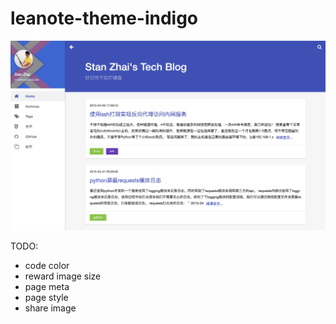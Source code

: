 # leanote-theme-indigo

![](images/screenshot.png)

TODO:

- code color
- reward image size
- page meta
- page style
- share image
